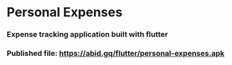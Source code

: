 # Personal Expenses

### Expense tracking application built with flutter

### Published file: https://abid.gq/flutter/personal-expenses.apk

